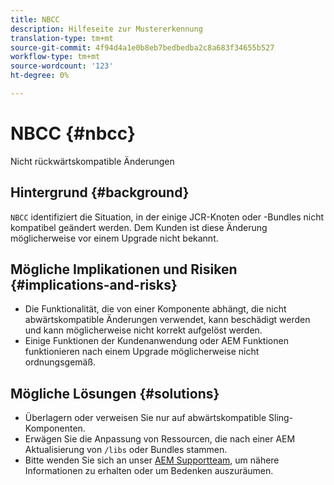 ```yaml
---
title: NBCC
description: Hilfeseite zur Mustererkennung
translation-type: tm+mt
source-git-commit: 4f94d4a1e0b8eb7bedbedba2c8a683f34655b527
workflow-type: tm+mt
source-wordcount: '123'
ht-degree: 0%

---
```



# NBCC {#nbcc}

Nicht rückwärtskompatible Änderungen

## Hintergrund {#background}

`NBCC` identifiziert die Situation, in der einige JCR-Knoten oder -Bundles nicht kompatibel geändert werden. Dem Kunden ist diese Änderung möglicherweise vor einem Upgrade nicht bekannt.

## Mögliche Implikationen und Risiken {#implications-and-risks}

* Die Funktionalität, die von einer Komponente abhängt, die nicht abwärtskompatible Änderungen verwendet, kann beschädigt werden und kann möglicherweise nicht korrekt aufgelöst werden.
* Einige Funktionen der Kundenanwendung oder AEM Funktionen funktionieren nach einem Upgrade möglicherweise nicht ordnungsgemäß.

## Mögliche Lösungen {#solutions}

* Überlagern oder verweisen Sie nur auf abwärtskompatible Sling-Komponenten.
* Erwägen Sie die Anpassung von Ressourcen, die nach einer AEM Aktualisierung von `/libs` oder Bundles stammen.
* Bitte wenden Sie sich an unser [AEM Supportteam](https://helpx.adobe.com/enterprise/using/support-for-experience-cloud.html), um nähere Informationen zu erhalten oder um Bedenken auszuräumen.
